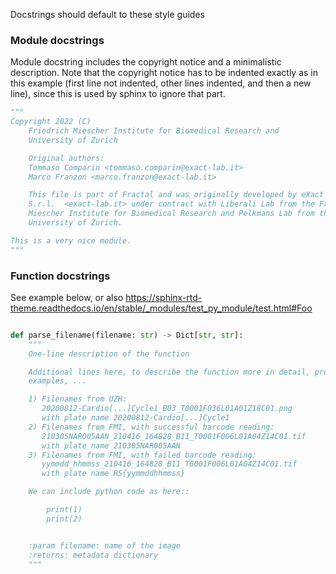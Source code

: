 Docstrings should default to these style guides

### Module docstrings

Module docstring includes the copyright notice and a minimalistic description. Note that the copyright notice has to be indented exactly as in this example (first line not indented, other lines indented, and then a new line), since this is used by sphinx to ignore that part.
```python
"""
Copyright 2022 (C)
    Friedrich Miescher Institute for Biomedical Research and
    University of Zurich

    Original authors:
    Tommaso Comparin <tommaso.comparin@exact-lab.it>
    Marco Franzon <marco.franzon@exact-lab.it>

    This file is part of Fractal and was originally developed by eXact lab
    S.r.l.  <exact-lab.it> under contract with Liberali Lab from the Friedrich
    Miescher Institute for Biomedical Research and Pelkmans Lab from the
    University of Zurich.

This is a very nice module.
"""
```


### Function docstrings

See example below, or also https://sphinx-rtd-theme.readthedocs.io/en/stable/_modules/test_py_module/test.html#Foo


```python

def parse_filename(filename: str) -> Dict[str, str]:
    """
    One-line description of the function

    Additional lines here, to describe the function more in detail, provide
    examples, ...

    1) Filenames from UZH:
       20200812-Cardio[...]Cycle1_B03_T0001F036L01A01Z18C01.png
       with plate name 20200812-Cardio[...]Cycle1
    2) Filenames from FMI, with successful barcode reading:
       210305NAR005AAN_210416_164828_B11_T0001F006L01A04Z14C01.tif
       with plate name 210305NAR005AAN
    3) Filenames from FMI, with failed barcode reading:
       yymmdd_hhmmss_210416_164828_B11_T0001F006L01A04Z14C01.tif
       with plate name RS{yymmddhhmmss}

    We can include python code as here::

        print(1)
        print(2)


    :param filename: name of the image
    :returns: metadata dictionary
    """
```
